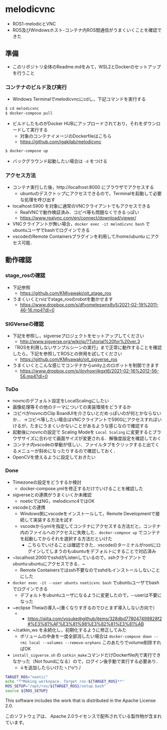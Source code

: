 # melodicvnc
- ROS1-melodicとVNC
- ROS及びWindowsホスト-コンテナ内ROS間通信がうまくいくことを確認できた

## 準備
- このリポジトリ全体のReadme.mdをみて，WSL2とDockerのセットアップを行うこと

### コンテナのビルド及び実行
- Windows Terminalでmelodicvncにcdし，下記コマンドを実行する
```sh
$ cd melodicvnc
$ docker-compose pull
```
- ビルドしたものがDocker HUBにアップロードされており，それをダウンロードして実行する
  - 対象のコンテナイメージのDockerfileはこちら
  - https://github.com/igakilab/melodicvnc

```sh
$ docker-compose up
```
- バックグラウンド起動したい場合は `-d` をつける

### アクセス方法
- コンテナ実行した後，http://localhost:8000 にブラウザでアクセスする
  - ubuntuのデスクトップにアクセスできるので，Terminalを起動して必要な処理を呼び出す
- localhost:5900 を対象に通常のVNCクライアントでもアクセスできる
  - RealVNCで動作検証済み．コピペ等も問題なくできるっぽい
  - https://www.realvnc.com/en/connect/download/viewer/
- VNCクライアントが無い場合，`docker exec -it melodicvnc bash` でubuntuユーザでbashでログインできる
- vscodeのRemote Containersプラグインを利用して/home/ubuntu にアクセス可能．

## 動作確認

### stage_rosの確認
- 下記参照
  - https://github.com/KMiyawaki/oit_stage_ros
- うまくいくとrvizでstage_rosのrobotを動かせます
  - https://www.dropbox.com/s/dfyomeleswnx8y5/2021-02-19%2011-46-16.mp4?dl=0

### SIGVerseの確認
- 下記を参照し，sigverseプロジェクトをセットアップしてください
  - http://www.sigverse.org/wiki/jp/?Tutorial%20for%20ver.3
- 「ROSを利用しないサンプルシーンの実行」まで正常に動作することを確認したら，下記を参照してROSとの併用を試してください
  - https://github.com/KMiyawaki/oit_sigverse_ros
- うまくいくとこんな感じでコンテナからunity上のロボットを制御できます
  - https://www.dropbox.com/s/jlovhoxriikgxt6/2021-02-16%2012-56-56.mp4?dl=0
### ToDo
- novncのデフォルト設定をLocalScalingにしたい
- 画像処理等その他のテーマについての実装環境をどうするか
- コピペがnovncのClip BoardUIを介さないとだめっぽいのが何とかならないか．．->コピペ等したい場合はVNCクライアントで5900にアクセスすればいけるが，たまにうまくいかないことがあるような感じなので確認する
- 起動後にnovncの設定で Scaling Modeを `Local Scaling` に変更するとブラウザサイズに合わせて画面サイズが変更される．解像度設定を確認しておく
- コンテナ内vscodeの挙動が怪しい．ファイルタブをクリックすると出てくるメニューが斜めになったりするので確認しておく．
- OpenCVを使えるように設定しておきたい

### Done
- Timezoneの設定をどうするか検討
  - docker-compose.ymlを修正するだけでいけることを確認した
- sigverseとの連携がうまくいくか未確認
  - noeticではNG，melodicvnc4ではOK
- vscodeとの連携
  - Windows側にvscodeをインストールして，Remote Developmentで接続して実装する方法を試す
  - vscodeからymlを指定してコンテナにアクセスする方法だと，コンテナ内のファイルへのアクセスに失敗した．`docker-compose up` でコンテナを起動してからそれを選択する方法だといけた
    - こちらでいけることは確認できた．vscodeのターミナルがrootにログインしてしまうのもubuntuをデフォルトにすることで対応済み
- ~localhost:2000でsshdがListenしているので，sshクライアントでubuntu:ubuntuにアクセスできる．~
  - Remote Containersではssh不要なのでsshdもインストールしないことにした
- `docker exec -it --user ubuntu noeticvnc bash` でubuntuユーザでbashでログインできる
  - デフォルトをubuntuユーザになるように変更したので，--userは不要になった
- ~eclipse Theiaの導入~(重くなりすぎるのでひとまず導入しない方向で）
  -   - https://qiita.com/yosuke@github/items/328dbd778047499828f2#%E3%81%AF%E3%81%98%E3%82%81%E3%81%AB
- ~/catkin_ws を永続化し，初期化するように修正してみた
  - ボリュームの中身を一度全部消したい場合は `docker-compose down --rmi local --volumes --remove-orphans` このあたりでvolume削除すればOK
- `install_sigverse.sh` の `catkin_make`コマンドだけDockerfile内で実行できなかった（Not foundになる）ので，ログイン後手動で実行する必要あり．
  - ↓を追加したらいけたヽ(^o^)丿
```sh
TARGET_ROS="noetic"
echo "**Making workspace. Target ros-${TARGET_ROS}**"
ROS_SETUP="/opt/ros/${TARGET_ROS}/setup.bash"
source ${ROS_SETUP}
```


This software includes the work that is distributed in the Apache License 2.0.

このソフトウェアは、 Apache 2.0ライセンスで配布されている製作物が含まれています。
